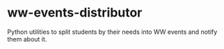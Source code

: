 # ww-events-distributor
Python utilities to split students by their needs into WW events and notify them about it.
